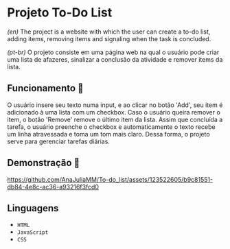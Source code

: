 # Projeto To-Do List
*(en)* The project is a website with which the user can create a to-do list, adding items, removing items and signaling when the task is concluded.

*(pt-br)* O projeto consiste em uma página web na qual o usuário pode criar uma lista de afazeres, sinalizar a conclusão da atividade e remover items da lista. 

## Funcionamento 🔨
O usuário insere seu texto numa input, e ao clicar no botão 'Add', seu item é adicionado à uma lista com um checkbox. Caso o usuário queira remover o item, o botão 'Remove' remove o último item da lista. Assim que concluída a tarefa, o usuário preenche o checkbox e automaticamente o texto recebe um linha atravessada e toma um tom mais claro. Dessa forma, o projeto serve para gerenciar tarefas diárias.

## Demonstração 📸
https://github.com/AnaJuliaMM/To-do_list/assets/123522605/b9c81551-db84-4e8c-ac36-a93216f3fcd0

## Linguagens
- `HTML`
- `JavaScript`
- `CSS`





